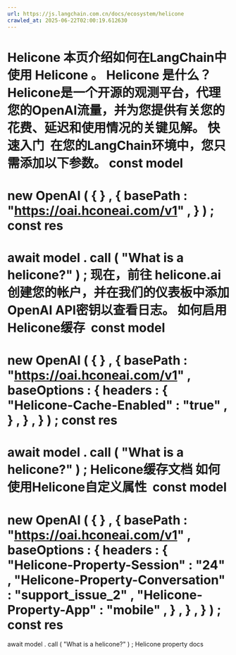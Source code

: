 ```yaml
---
url: https://js.langchain.com.cn/docs/ecosystem/helicone
crawled_at: 2025-06-22T02:00:19.612630
---
```


Helicone
本页介绍如何在LangChain中使用
Helicone
。
Helicone 是什么？
​
Helicone是一个开源的观测平台，代理您的OpenAI流量，并为您提供有关您的花费、延迟和使用情况的关键见解。
快速入门
​
在您的LangChain环境中，您只需添加以下参数。
const
model
=
new
OpenAI
(
{
}
,
{
basePath
:
"https://oai.hconeai.com/v1"
,
}
)
;
const
res
=
await
model
.
call
(
"What is a helicone?"
)
;
现在，前往
helicone.ai
创建您的帐户，并在我们的仪表板中添加OpenAI API密钥以查看日志。
如何启用Helicone缓存
​
const
model
=
new
OpenAI
(
{
}
,
{
basePath
:
"https://oai.hconeai.com/v1"
,
baseOptions
:
{
headers
:
{
"Helicone-Cache-Enabled"
:
"true"
,
}
,
}
,
}
)
;
const
res
=
await
model
.
call
(
"What is a helicone?"
)
;
Helicone缓存文档
如何使用Helicone自定义属性
​
const
model
=
new
OpenAI
(
{
}
,
{
basePath
:
"https://oai.hconeai.com/v1"
,
baseOptions
:
{
headers
:
{
"Helicone-Property-Session"
:
"24"
,
"Helicone-Property-Conversation"
:
"support_issue_2"
,
"Helicone-Property-App"
:
"mobile"
,
}
,
}
,
}
)
;
const
res
=
await
model
.
call
(
"What is a helicone?"
)
;
Helicone property docs